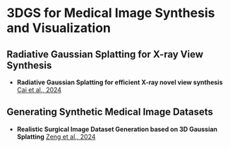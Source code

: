 # 3DGS for Medical Image Synthesis and Visualization

## Radiative Gaussian Splatting for X-ray View Synthesis
- **Radiative Gaussian Splatting for efficient X-ray novel view synthesis** [Cai et al., 2024](https://arxiv.org/abs/2403.04116)

## Generating Synthetic Medical Image Datasets
- **Realistic Surgical Image Dataset Generation based on 3D Gaussian Splatting** [Zeng et al., 2024](https://link.springer.com/chapter/10.1007/978-3-031-72089-5_48)
